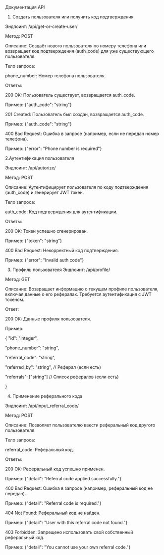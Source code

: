 Документация API


1. Создать пользователя или получить код подтверждения

Эндпоинт: /api/get-or-create-user/

Метод: POST

Описание: Создаёт нового пользователя по номеру телефона или возвращает код подтверждения (auth_code) для уже существующего пользователя.

Тело запроса:

phone_number: Номер телефона пользователя.

Ответы:

200 OK: Пользователь существует, возвращается auth_code.

Пример: {"auth_code": "string"}

201 Created: Пользователь был создан, возвращается auth_code.

Пример: {"auth_code": "string"}

400 Bad Request: Ошибка в запросе (например, если не передан номер телефона).

Пример: {"error": "Phone number is required"}

2.Аутентификация пользователя

Эндпоинт: /api/autorize/

Метод: POST

Описание: Аутентифицирует пользователя по коду подтверждения (auth_code) и генерирует JWT токен.

Тело запроса:

auth_code: Код подтверждения для аутентификации.

Ответы:

200 OK: Токен успешно сгенерирован.

Пример: {"token": "string"}

400 Bad Request: Некорректный код подтверждения.

Пример: {"error": "Invalid auth code"}

3. Профиль пользователя
Эндпоинт: /api/profile/

Метод: GET

Описание: Возвращает информацию о текущем профиле пользователя, включая данные о его рефералах. Требуется аутентификация с JWT токеном.

Ответ:

200 OK: Данные профиля пользователя.

Пример:


{
  "id": "integer",
  
  "phone_number": "string",
  
  "referral_code": "string",
  
  "referred_by": "string",  // Реферал (если есть)
  
  "referrals": ["string"]   // Список рефералов (если есть)
  
}


4. Применение реферального кода

Эндпоинт: /api/input_referral_code/

Метод: POST

Описание: Позволяет пользователю ввести реферальный код другого пользователя.

Тело запроса:

referral_code: Реферальный код.

Ответы:

200 OK: Реферальный код успешно применен.

Пример: {"detail": "Referral code applied successfully."}

400 Bad Request: Ошибка в запросе (например, реферальный код не передан).

Пример: {"detail": "Referral code is required."}

404 Not Found: Реферальный код не найден.

Пример: {"detail": "User with this referral code not found."}

403 Forbidden: Запрещено использовать свой собственный реферальный код.

Пример: {"detail": "You cannot use your own referral code."}

